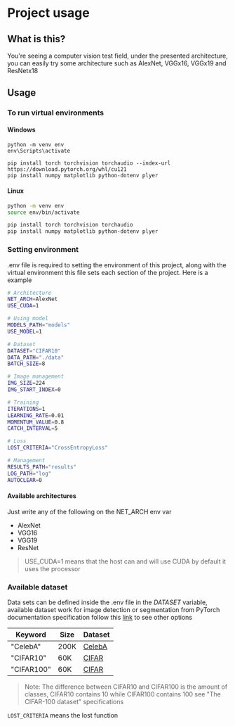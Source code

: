 # Project usage

## What is this?

You're seeing a computer vision test field, under the presented architecture, you can easily
try some architecture such as AlexNet, VGGx16, VGGx19 and ResNetx18

## Usage

### To run virtual environments

#### Windows

```bath
python -m venv env
env\Scripts\activate

pip install torch torchvision torchaudio --index-url https://download.pytorch.org/whl/cu121
pip install numpy matplotlib python-dotenv plyer
```

#### Linux

```bash
python -m venv env
source env/bin/activate

pip install torch torchvision torchaudio
pip install numpy matplotlib python-dotenv plyer
```

### Setting environment

.env file is required to setting the environment of this project, along with the virtual environment
this file sets each section of the project. Here is a example

```bash
# Architecture
NET_ARCH=AlexNet
USE_CUDA=1

# Using model
MODELS_PATH="models"
USE_MODEL=1

# Dataset
DATASET="CIFAR10"
DATA_PATH="./data"
BATCH_SIZE=8

# Image management
IMG_SIZE=224
IMG_START_INDEX=0

# Training
ITERATIONS=1
LEARNING_RATE=0.01
MOMENTUM_VALUE=0.8
CATCH_INTERVAL=5

# Loss
LOST_CRITERIA="CrossEntropyLoss"

# Management
RESULTS_PATH="results"
LOG_PATH="log"
AUTOCLEAR=0
```

#### Available architectures

Just write any of the following on the NET_ARCH env var

- AlexNet
- VGG16
- VGG19
- ResNet

> USE_CUDA=1 means that the host can and will use CUDA by default it uses the processor

### Available dataset

Data sets can be defined inside the .env file in the $DATASET$ variable, available dataset
work for image detection or segmentation from PyTorch documentation specification follow this
[link](https://pytorch.org/vision/stable/datasets.html#image-detection-or-segmentation) to see
other options

| Keyword    | Size | Dataset                                                     |
| ---------- | ---- | ----------------------------------------------------------- |
| "CelebA"   | 200K | [CelebA](https://mmlab.ie.cuhk.edu.hk/projects/CelebA.html) |
| "CIFAR10"  | 60K  | [CIFAR](https://www.cs.toronto.edu/~kriz/cifar.html)        |
| "CIFAR100" | 60K  | [CIFAR](https://www.cs.toronto.edu/~kriz/cifar.html)        |

> Note: The difference between CIFAR10 and CIFAR100 is the amount of classes, CIFAR10 contains 10
> while CIFAR100 contains 100 see "The CIFAR-100 dataset" specifications

`LOST_CRITERIA` means the lost function
